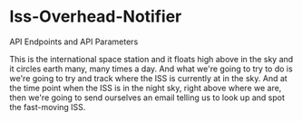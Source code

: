 # Iss-Overhead-Notifier
API Endpoints and API Parameters

This is the international space station and it floats high above in the sky and it circles earth many, many times a day. And what we're going to try to do is we're going to try and track where the ISS
is currently at in the sky. And at the time point
when the ISS is in the night sky, right above where we are,
then we're going to send ourselves an email
telling us to look up and spot the fast-moving ISS.
